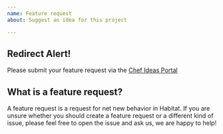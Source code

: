 ```yaml
---
name: Feature request
about: Suggest an idea for this project

---
```

## Redirect Alert!

Please submit your feature request via the [Chef Ideas Portal](https://chef-software.ideas.aha.io/)

## What is a feature request?

A feature request is a request for net new behavior in Habitat. If you are unsure whether you should create a feature request or a different kind of issue, please feel free to open the issue and ask us, we are happy to help! 
